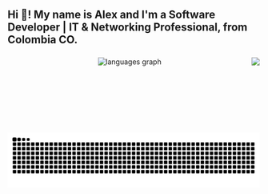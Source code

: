 <h2 align="left">Hi 👋! My name is Alex and I'm a Software Developer | IT & Networking Professional, from Colombia CO.</h2>

###

<div align="center">
  <!-- <img src="https://github-readme-stats.vercel.app/api?username=AlexWhut&hide_title=false&hide_rank=false&show_icons=true&include_all_commits=true&count_private=true&disable_animations=false&theme=dracula&locale=en&hide_border=false" height="150" alt="stats graph" /> -->
  <img src="https://github-readme-stats.vercel.app/api/top-langs?username=AlexWhut&locale=en&hide_title=false&layout=compact&card_width=320&langs_count=5&theme=dracula&hide_border=false" height="150" alt="languages graph"  />
  <img align="right" height="150" src="https://usagif.com/wp-content/uploads/gifs/rainbow-frog-19.gif" />
</div> 

###

<br clear="both">


<img src="https://raw.githubusercontent.com/alexwhut/alexwhut/output/snake.svg" alt="Snake animation" />

